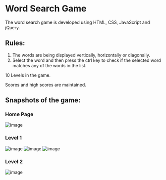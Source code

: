 <h1 align="centre">Word Search Game</h1>
<p>
  The word search game is developed using HTML, CSS, JavaScript and jQuery. 
</p>
<h2>Rules:</h2>
<ol>
  <li>The words are being displayed vertically, horizontally or diagonally.</li>
  <li>Select the word and then press the ctrl key to check if the selected word matches any of the words in the list.</li>
</ol>
<p>
  10 Levels in the game.
</p>
<p> 
  Scores and high scores are maintained.
</p>
<h2>Snapshots of the game:</h2>
<h3>Home Page</h3>

![image](https://github.com/Aatreyee23/Word_Search/assets/136146209/0d523330-39a2-475b-971d-8625c7c5ae91)
<h3>Level 1</h3>

![image](https://github.com/Aatreyee23/Word_Search/assets/136146209/c176b676-edbf-4849-b2a9-3bb945a067d8)
![image](https://github.com/Aatreyee23/Word_Search/assets/136146209/8a77c119-3f0b-483e-b7dc-edc4aedb881e)
![image](https://github.com/Aatreyee23/Word_Search/assets/136146209/1fb11073-8166-42df-af03-69bd31b8840f)

<h3>Level 2</h3>

![image](https://github.com/Aatreyee23/Word_Search/assets/136146209/f51b6d26-c7eb-4691-ba29-7cc9625b89b7)




